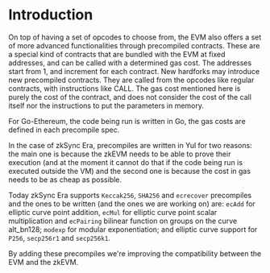 # Introduction

On top of having a set of opcodes to choose from, the EVM also offers a set of more advanced functionalities through precompiled contracts. These are a special kind of contracts that are bundled with the EVM at fixed addresses, and can be called with a determined gas cost. The addresses start from 1, and increment for each contract. New hardforks may introduce new precompiled contracts. They are called from the opcodes like regular contracts, with instructions like CALL. The gas cost mentioned here is purely the cost of the contract, and does not consider the cost of the call itself nor the instructions to put the parameters in memory.

For Go-Ethereum, the code being run is written in Go, the gas costs are defined in each precompile spec. 

In the case of zkSync Era, precompiles are written in Yul for two reasons: the main one is because the zkEVM needs to be able to prove their execution (and at the moment it cannot do that if the code being run is executed outside the VM) and the second one is because the cost in gas needs to be as cheap as possible.

Today zkSync Era supports `Keccak256`, `SHA256` and `ecrecover` precompiles and the ones to be written (and the ones we are working on) are: `ecAdd` for elliptic curve point addition, `ecMul` for elliptic curve point scalar multiplication and `ecPairing` bilinear function on groups on the curve alt_bn128; `modexp` for modular exponentiation; and elliptic curve support for `P256`, `secp256r1` and `secp256k1`.

By adding these precompiles we're improving the compatibility between the EVM and the zkEVM.